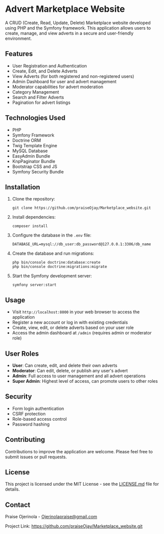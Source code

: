 # Advert Marketplace Website

A CRUD (Create, Read, Update, Delete) Marketplace website developed using PHP and the Symfony framework. This application allows users to create, manage, and view adverts in a secure and user-friendly environment.

## Features

- User Registration and Authentication
- Create, Edit, and Delete Adverts
- View Adverts (for both registered and non-registered users)
- Admin Dashboard for user and advert management
- Moderator capabilities for advert moderation
- Category Management
- Search and Filter Adverts
- Pagination for advert listings

## Technologies Used

- PHP
- Symfony Framework
- Doctrine ORM
- Twig Template Engine
- MySQL Database
- EasyAdmin Bundle
- KnpPaginator Bundle
- Bootstrap CSS and JS
- Symfony Security Bundle

## Installation

1. Clone the repository:
   ```
   git clone https://github.com/praiseOjay/Marketplace_website.git
   ```

2. Install dependencies:
   ```
   composer install
   ```

3. Configure the database in the `.env` file:
   ```
   DATABASE_URL=mysql://db_user:db_password@127.0.0.1:3306/db_name
   ```

4. Create the database and run migrations:
   ```
   php bin/console doctrine:database:create
   php bin/console doctrine:migrations:migrate
   ```

5. Start the Symfony development server:
   ```
   symfony server:start
   ```

## Usage

- Visit `http://localhost:8000` in your web browser to access the application
- Register a new account or log in with existing credentials
- Create, view, edit, or delete adverts based on your user role
- Access the admin dashboard at `/admin` (requires admin or moderator role)

## User Roles

- **User**: Can create, edit, and delete their own adverts
- **Moderator**: Can edit, delete, or publish any user's advert
- **Admin**: Full access to user management and all advert operations
- **Super Admin**: Highest level of access, can promote users to other roles

## Security

- Form login authentication
- CSRF protection
- Role-based access control
- Password hashing

## Contributing

Contributions to improve the application are welcome. Please feel free to submit issues or pull requests.

## License

This project is licensed under the MIT License - see the [LICENSE.md](LICENSE.md) file for details.

## Contact

Praise Ojerinola - Ojerinolapraise@gmail.com

Project Link: https://github.com/praiseOjay/Marketplace_website.git
